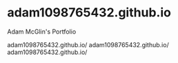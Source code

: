 # adam1098765432.github.io
Adam McGlin's Portfolio


adam1098765432.github.io/
adam1098765432.github.io/
adam1098765432.github.io/
